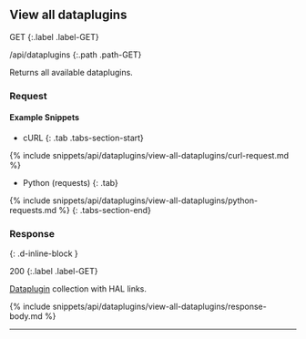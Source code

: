 ## View all dataplugins

GET
{:.label .label-GET}

/api/dataplugins
{:.path .path-GET}

Returns all available dataplugins.

### Request
#### Example Snippets
- cURL
{: .tab .tabs-section-start}

{% include snippets/api/dataplugins/view-all-dataplugins/curl-request.md %}

- Python (requests)
{: .tab}

{% include snippets/api/dataplugins/view-all-dataplugins/python-requests.md %}
{: .tabs-section-end}

### Response
{: .d-inline-block }

200
{:.label .label-GET}

[Dataplugin](#dataplugin) collection with HAL links.

{% include snippets/api/dataplugins/view-all-dataplugins/response-body.md %}

---
